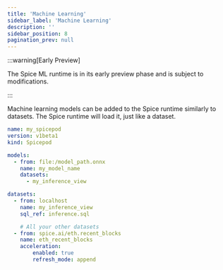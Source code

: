 ```yaml
---
title: 'Machine Learning'
sidebar_label: 'Machine Learning'
description: ''
sidebar_position: 8
pagination_prev: null
---
```


:::warning[Early Preview]

The Spice ML runtime is in its early preview phase and is subject to modifications.

:::

Machine learning models can be added to the Spice runtime similarly to datasets. The Spice runtime will load it, just like a dataset. 
```yaml
name: my_spicepod
version: v1beta1
kind: Spicepod

models:
  - from: file:/model_path.onnx
    name: my_model_name
    datasets:
      - my_inference_view

datasets:
  - from: localhost
    name: my_inference_view
    sql_ref: inference.sql

    # All your other datasets
  - from: spice.ai/eth.recent_blocks
    name: eth_recent_blocks
    acceleration:
        enabled: true
        refresh_mode: append
```